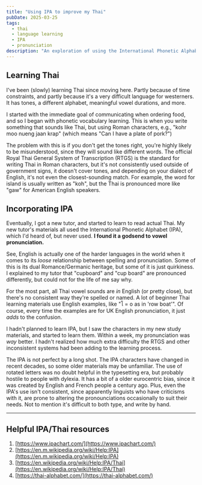 ```yaml
---
title: "Using IPA to improve my Thai"
pubDate: 2025-03-25
tags: 
  - thai
  - language learning
  - IPA
  - pronunciation 
description: "An exploration of using the International Phonetic Alphabet (IPA) to enhance Thai language learning, focusing on improved vowel pronunciation."
---
```


## Learning Thai
I've been (slowly) learning Thai since moving here. Partly because of time constraints, and partly because it's a very difficult language for westerners. It has tones, a different alphabet, meaningful vowel durations, and more.

I started with the immediate goal of communicating when ordering food, and so I began with phonetic vocabulary learning. This is when you write something that sounds like Thai, but using Roman characters, e.g., "kohr moo nueng jaan krap" (which means "Can I have a plate of pork?")

The problem with this is if you don't get the tones right, you're highly likely to be misunderstood, since they will sound like different words. The official Royal Thai General System of Transcription (RTGS) is the standard for writing Thai in Roman characters, but it's not consistently used outside of government signs, it doesn't cover tones, and depending on your dialect of English, it's not even the closest-sounding match. For example, the word for island is usually written as "koh", but the Thai is pronounced more like "gaw" for American English speakers.

## Incorporating IPA
Eventually, I got a new tutor, and started to learn to read actual Thai. My new tutor's materials all used the International Phonetic Alphabet (IPA), which I'd heard of, but never used. **I found it a godsend to vowel pronunciation.**

See, English is actually one of the harder languages in the world when it comes to its *loose* relationship between spelling and pronunciation. Some of this is its dual Romance/Germanic heritage, but some of it is just quirkiness. I explained to my tutor that "cupboard" and "cup board" are pronounced differently, but could not for the life of me say why.

For the most part, all Thai vowel sounds are *in* English (or pretty close), but there's no consistent way they're spelled or named. A lot of beginner Thai learning materials use English examples, like "โ = o as in 'row boat'". Of course, every time the examples are for UK English pronunciation, it just *adds* to the confusion.

I hadn't planned to learn IPA, but I saw the characters in my new study materials, and started to learn them. Within a week, my pronunciation was *way* better. I hadn't realized how much extra difficulty the RTGS and other inconsistent systems had been adding to the learning process.

The IPA is not perfect by a long shot. The IPA characters have changed in recent decades, so some older materials may be unfamiliar. The use of rotated letters was no doubt helpful in the typesetting era, but probably hostile to people with dylexia. It has a bit of a older eurocentric bias, since it was created by English and French people a century ago. Plus, even the IPA's use isn't consistent, since apparently linguists who have criticisms with it, are prone to altering the pronounciations occasionally to suit their needs. Not to mention it's difficult to both type, and write by hand.

----

## Helpful IPA/Thai resources

1. [https://www.ipachart.com/](https://www.ipachart.com/)
2. [https://en.m.wikipedia.org/wiki/Help:IPA](https://en.m.wikipedia.org/wiki/Help:IPA)
3. [https://en.wikipedia.org/wiki/Help:IPA/Thai](https://en.wikipedia.org/wiki/Help:IPA/Thai)
4. [https://thai-alphabet.com/](https://thai-alphabet.com/)